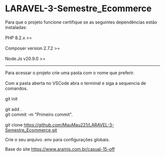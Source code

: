# LARAVEL-3-Semestre_Ecommerce
Para que o projeto funcione certifique se as seguintes dependências estão instaladas:  <br>  
PHP 8.2.x >=  <br>  
Composer version 2.7.2 >= <br>  
Node.Js v20.9.0 >=  <br>  

-------------------------------------------
Para acessar o projeto crie uma pasta com o nome que preferir. <br>  
Com a pasta aberta no VSCode abra o terminal e siga a sequencia de comandos. <br>  
git init <br>  
git add . <br> 
git commit -m "Primeiro commit".  <br>  
git clone https://github.com/MauMau221/LARAVEL-3-Semestre_Ecommerce.git <br>  

Crie o seu arquivo .env para configurações globais. <br>  


Base do site https://www.aramis.com.br/casual-15-off

